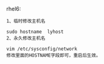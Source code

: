 rhel6:

```
1、临时修改主机名

sudo hostname  lyhost
2、永久修改主机名

vim /etc/sysconfig/network
修改里面的HOSTNAME字段即可，重启后生效。
```


